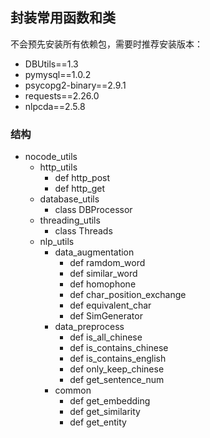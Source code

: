 ## 封装常用函数和类

不会预先安装所有依赖包，需要时推荐安装版本：
- DBUtils==1.3
- pymysql==1.0.2
- psycopg2-binary==2.9.1
- requests==2.26.0
- nlpcda==2.5.8

### 结构
- nocode_utils
    - http_utils
      - def http_post
      - def http_get
    - database_utils
        - class DBProcessor
    - threading_utils
         - class Threads
    - nlp_utils
      - data_augmentation
        - def ramdom_word
        - def similar_word
        - def homophone
        - def char_position_exchange
        - def equivalent_char
        - def SimGenerator
      - data_preprocess
        - def is_all_chinese
        - def is_contains_chinese
        - def is_contains_english
        - def only_keep_chinese
        - def get_sentence_num
      - common
        - def get_embedding
        - def get_similarity
        - def get_entity